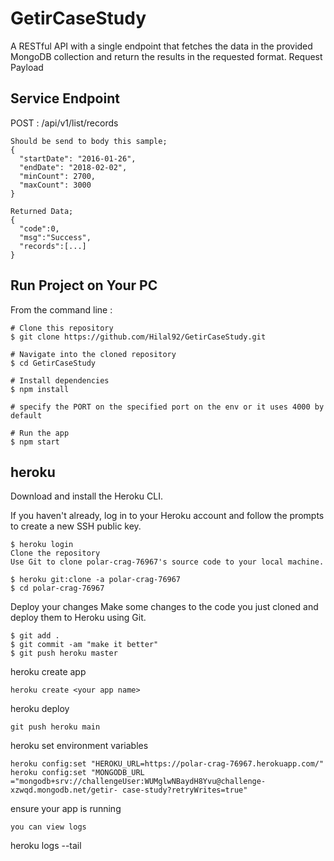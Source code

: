 # GetirCaseStudy

A RESTful API with a single endpoint that fetches the data in the provided MongoDB collection and return the results in the requested format.
Request Payload

## Service Endpoint
POST : /api/v1/list/records
```
Should be send to body this sample;
{ 
  "startDate": "2016-01-26", 
  "endDate": "2018-02-02", 
  "minCount": 2700, 
  "maxCount": 3000 
}
```
```
Returned Data; 
{
  "code":0, 
  "msg":"Success", 
  "records":[...] 
} 
```

## Run Project on Your PC 
From the command line :

```
# Clone this repository
$ git clone https://github.com/Hilal92/GetirCaseStudy.git

# Navigate into the cloned repository
$ cd GetirCaseStudy

# Install dependencies
$ npm install

# specify the PORT on the specified port on the env or it uses 4000 by default

# Run the app
$ npm start

 ```
## heroku
Download and install the Heroku CLI.

If you haven't already, log in to your Heroku account and follow the prompts to create a new SSH public key.
 ```
$ heroku login
Clone the repository
Use Git to clone polar-crag-76967's source code to your local machine.
 ```
  ```
$ heroku git:clone -a polar-crag-76967
$ cd polar-crag-76967
 ```
Deploy your changes
Make some changes to the code you just cloned and deploy them to Heroku using Git.
 ```
$ git add .
$ git commit -am "make it better"
$ git push heroku master
 ```
heroku create app
 ```
heroku create <your app name>

 ```
heroku deploy
  ```
git push heroku main
 ```
heroku set environment variables
 ```
heroku config:set "HEROKU_URL=https://polar-crag-76967.herokuapp.com/"
heroku config:set "MONGODB_URL ="mongodb+srv://challengeUser:WUMglwNBaydH8Yvu@challenge-xzwqd.mongodb.net/getir- case-study?retryWrites=true"
 ```
ensure your app is running
 ```
you can view logs
 ```
heroku logs --tail
 ```
